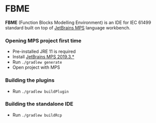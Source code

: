 # FBME 

**FBME** (Function Blocks Modelling Environment) is an IDE for IEC 61499 standard built on top of 
[JetBrains MPS](https://www.jetbrains.com/mps) language workbench.

### Opening MPS project first time

- Pre-installed JRE 11 is required
- Install [JetBrains MPS 2019.3.*](https://www.jetbrains.com/mps/download)
- Run `./gradlew generate`
- Open project with MPS

### Building the plugins

- Run `./gradlew buildPlugin`

### Building the standalone IDE

- Run `./gradlew buildRcp`